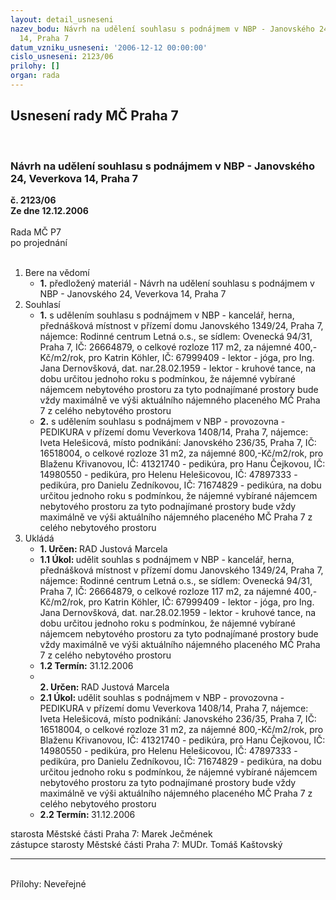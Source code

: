 ```yaml
---
layout: detail_usneseni
nazev_bodu: Návrh na udělení souhlasu s podnájmem v NBP - Janovského 24, Veverkova
  14, Praha 7
datum_vzniku_usneseni: '2006-12-12 00:00:00'
cislo_usneseni: 2123/06
prilohy: []
organ: rada
---
```

<div id="ucUsn_pList" class="usn">
	<span><h2>Usnesení rady MČ Praha 7 </h2>
<br></span><div class="standBody">
<span><h3>Návrh na udělení souhlasu s podnájmem v NBP - Janovského 24, Veverkova 14, Praha 7</h3></span><div class="center">
		<strong>č. 2123/06</strong><br>
	</div>
<div class="center">
		<strong>Ze dne 12.12.2006</strong><br><br>
	</div>Rada MČ P7<br> po projednání<br><br><ol>
<li>Bere na vědomí<ul><li>
<strong>1.</strong> předložený materiál - Návrh na udělení souhlasu s podnájmem v NBP - Janovského 24, Veverkova 14, Praha 7</li></ul>
</li>
<li>Souhlasí<ul>
<li>
<strong>1.</strong> s udělením souhlasu s podnájmem v NBP - kancelář, herna, přednášková místnost v přízemí domu Janovského 1349/24, Praha 7, nájemce: Rodinné  centrum Letná o.s., se sídlem: Ovenecká 94/31, Praha 7, IČ: 26664879, o celkové rozloze 117 m2, za nájemné  400,-Kč/m2/rok, pro Katrin Köhler, IČ: 67999409 - lektor - jóga, pro Ing. Jana Dernovšková, dat. nar.28.02.1959  - lektor - kruhové tance, na dobu určitou jednoho roku s podmínkou, že nájemné vybírané nájemcem nebytového prostoru za tyto podnajímané prostory bude vždy maximálně ve výši aktuálního nájemného placeného MČ Praha 7 z celého nebytového prostoru</li>
<li>
<strong>2.</strong> s udělením souhlasu s podnájmem v NBP - provozovna - PEDIKURA v přízemí domu Veverkova 1408/14, Praha 7, nájemce: Iveta Helešicová, místo podnikání: Janovského 236/35, Praha 7, IČ: 16518004, o celkové rozloze 31 m2, za nájemné 800,-Kč/m2/rok, pro Blaženu Křivanovou, IČ: 41321740 - pedikúra, pro Hanu Čejkovou, IČ: 14980550 - pedikúra, pro Helenu Helešicovou, IČ: 47897333 - pedikúra, pro Danielu Zedníkovou, IČ: 71674829 - pedikúra, na dobu určitou jednoho roku s podmínkou, že nájemné vybírané nájemcem nebytového prostoru za tyto podnajímané prostory bude vždy maximálně ve výši aktuálního nájemného placeného MČ Praha 7 z celého nebytového prostoru </li>
</ul>
</li>
<li>Ukládá<ul>
<li>
<strong>1. Určen: </strong>RAD Justová Marcela</li>
<li>
<strong>1.1 Úkol: </strong>udělit souhlas s podnájmem v NBP - kancelář, herna, přednášková místnost v přízemí domu Janovského 1349/24, Praha 7, nájemce: Rodinné  centrum Letná o.s., se sídlem: Ovenecká 94/31, Praha 7, IČ: 26664879, o celkové rozloze 117 m2, za nájemné  400,-Kč/m2/rok, pro Katrin Köhler, IČ: 67999409 - lektor - jóga, pro Ing. Jana Dernovšková, dat. nar.28.02.1959  - lektor - kruhové tance, na dobu určitou jednoho roku s podmínkou, že nájemné vybírané nájemcem nebytového prostoru za tyto podnajímané prostory bude vždy maximálně ve výši aktuálního nájemného placeného MČ Praha 7 z celého nebytového prostoru</li>
<li>
<strong>1.2 Termín: </strong>31.12.2006</li>
<li>
<strong><br>2. Určen: </strong>RAD Justová Marcela</li>
<li>
<strong>2.1 Úkol: </strong>udělit souhlas s podnájmem v NBP - provozovna - PEDIKURA v přízemí domu Veverkova 1408/14, Praha 7, nájemce: Iveta Helešicová, místo podnikání: Janovského 236/35, Praha 7, IČ: 16518004, o celkové rozloze 31 m2, za nájemné 800,-Kč/m2/rok, pro Blaženu Křivanovou, IČ: 41321740 - pedikúra, pro Hanu Čejkovou, IČ: 14980550 - pedikúra, pro Helenu Helešicovou, IČ: 47897333 - pedikúra, pro Danielu Zedníkovou, IČ: 71674829 - pedikúra, na dobu určitou jednoho roku s podmínkou, že nájemné vybírané nájemcem nebytového prostoru za tyto podnajímané prostory bude vždy maximálně ve výši aktuálního nájemného placeného MČ Praha 7 z celého nebytového prostoru </li>
<li>
<strong>2.2 Termín: </strong>31.12.2006</li>
</ul>
</li>
</ol>starosta Městské části Praha 7: Marek Ječmének<br>zástupce starosty Městské části Praha 7: MUDr. Tomáš Kaštovský <hr>
<br>Přílohy: Neveřejné</div>
</div>